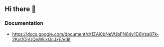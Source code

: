 ## Hi there 👋

### Documentation

- https://docs.google.com/document/d/1ZAi0bNeVUbFN6dy1D6Vza07k-2Ko0OnUQisWcxQcJxE/edit


